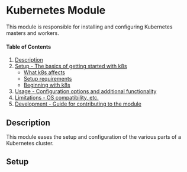 # Kubernetes Module

This module is responsible for installing and configuring Kubernetes masters and workers.

#### Table of Contents

1. [Description](#description)
2. [Setup - The basics of getting started with k8s](#setup)
    * [What k8s affects](#what-k8s-affects)
    * [Setup requirements](#setup-requirements)
    * [Beginning with k8s](#beginning-with-k8s)
3. [Usage - Configuration options and additional functionality](#usage)
4. [Limitations - OS compatibility, etc.](#limitations)
5. [Development - Guide for contributing to the module](#development)

## Description

This module eases the setup and configuration of the various parts of a Kubernetes cluster.

## Setup

